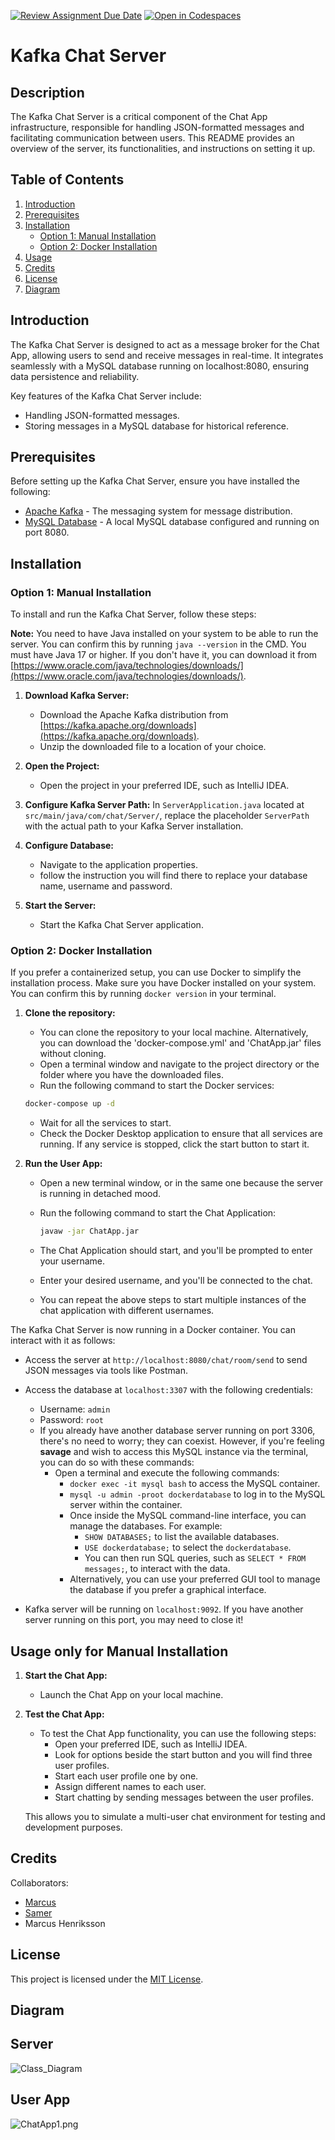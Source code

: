 [![Review Assignment Due Date](https://classroom.github.com/assets/deadline-readme-button-24ddc0f5d75046c5622901739e7c5dd533143b0c8e959d652212380cedb1ea36.svg)](https://classroom.github.com/a/MYVtI0hB)
[![Open in Codespaces](https://classroom.github.com/assets/launch-codespace-7f7980b617ed060a017424585567c406b6ee15c891e84e1186181d67ecf80aa0.svg)](https://classroom.github.com/open-in-codespaces?assignment_repo_id=11360346)

# Kafka Chat Server

## Description

The Kafka Chat Server is a critical component of the Chat App infrastructure, 
responsible for handling JSON-formatted messages and facilitating communication between users. 
This README provides an overview of the server, its functionalities, and instructions on setting it up.
## Table of Contents 

1. [Introduction](#introduction)
2. [Prerequisites](#prerequisites)
3. [Installation](#installation)
    - [Option 1: Manual Installation](#option-1-manual-installation)
    - [Option 2: Docker Installation](#option-2-docker-installation)
4. [Usage](#usage)
5. [Credits](#Credits)
6. [License](#license)
7. [Diagram](#diagram)

## Introduction

The Kafka Chat Server is designed to act as a message broker for the Chat App, 
allowing users to send and receive messages in real-time. 
It integrates seamlessly with a MySQL database running on localhost:8080, 
ensuring data persistence and reliability.

Key features of the Kafka Chat Server include:

- Handling JSON-formatted messages.
- Storing messages in a MySQL database for historical reference.


## Prerequisites

Before setting up the Kafka Chat Server, ensure you have installed the following:

- [Apache Kafka](https://kafka.apache.org/) - The messaging system for message distribution.
- [MySQL Database](https://www.mysql.com/) - A local MySQL database configured and running on port 8080.


## Installation

### Option 1: Manual Installation

To install and run the Kafka Chat Server, follow these steps:

**Note:** You need to have Java installed on your system to be able to run the server. 
You can confirm this by running `java --version` in the CMD. You must have Java 17 or higher. 
If you don't have it, you can download it from 
[https://www.oracle.com/java/technologies/downloads/](https://www.oracle.com/java/technologies/downloads/).


1. **Download Kafka Server:**
    - Download the Apache Kafka distribution from [https://kafka.apache.org/downloads](https://kafka.apache.org/downloads).
    - Unzip the downloaded file to a location of your choice.

2. **Open the Project:**
    - Open the project in your preferred IDE, such as IntelliJ IDEA.

3. **Configure Kafka Server Path:**
   In `ServerApplication.java` located at `src/main/java/com/chat/Server/`, replace the placeholder `ServerPath` with the actual path to your Kafka Server installation.

4. **Configure Database:**
    - Navigate to the application properties.
    - follow the instruction you will find there to replace your database name, username and password.

5. **Start the Server:**
    - Start the Kafka Chat Server application.

### Option 2: Docker Installation

If you prefer a containerized setup, you can use Docker to simplify the installation process.
Make sure you have Docker installed on your system. You can confirm this by running `docker version` in your terminal.

1. **Clone the repository:**
    - You can clone the repository to your local machine. Alternatively, you can download the 'docker-compose.yml' and 'ChatApp.jar' files without cloning.
    - Open a terminal window and navigate to the project directory or the folder where you have the downloaded files.
    - Run the following command to start the Docker services:

     ```bash
     docker-compose up -d
     ```

   - Wait for all the services to start.
   - Check the Docker Desktop application to ensure that all services are running. If any service is stopped, click the start button to start it.


2. **Run the User App:**
   - Open a new terminal window, or in the same one because the server is running in detached mood.
   - Run the following command to start the Chat Application:

     ```bash
     javaw -jar ChatApp.jar
     ```

   - The Chat Application should start, and you'll be prompted to enter your username.
   - Enter your desired username, and you'll be connected to the chat.
   - You can repeat the above steps to start multiple instances of the chat application with different usernames.


The Kafka Chat Server is now running in a Docker container. You can interact with it as follows:

- Access the server at `http://localhost:8080/chat/room/send` to send JSON messages via tools like Postman.
- Access the database at `localhost:3307` with the following credentials:
  - Username: `admin`
  - Password: `root`
  - If you already have another database server running on port 3306, there's no need to worry; they can coexist. However, if you're feeling **savage** and wish to access this MySQL instance via the terminal, you can do so with these commands:
    - Open a terminal and execute the following commands:
      - `docker exec -it mysql bash` to access the MySQL container.
      - `mysql -u admin -proot dockerdatabase` to log in to the MySQL server within the container.
      - Once inside the MySQL command-line interface, you can manage the databases. For example:
        - `SHOW DATABASES;` to list the available databases.
        - `USE dockerdatabase;` to select the `dockerdatabase`.
        - You can then run SQL queries, such as `SELECT * FROM messages;`, to interact with the data.
      - Alternatively, you can use your preferred GUI tool to manage the database if you prefer a graphical interface.

- Kafka server will be running on `localhost:9092`. If you have another server running on this port, you may need to close it!

## Usage only for Manual Installation

1. **Start the Chat App:**
   - Launch the Chat App on your local machine.

2. **Test the Chat App:**
   - To test the Chat App functionality, you can use the following steps:
      - Open your preferred IDE, such as IntelliJ IDEA.
      - Look for options beside the start button and you will find three user profiles.
      - Start each user profile one by one.
      - Assign different names to each user.
      - Start chatting by sending messages between the user profiles.

   This allows you to simulate a multi-user chat environment for testing and development purposes.


## Credits

Collaborators:
- [Marcus](https://github.com/marcusjobb)
- [Samer](https://github.com/Samer-Ismael)
- Marcus Henriksson

## License

This project is licensed under the [MIT License](https://choosealicense.com/licenses/mit/).

## Diagram
## Server

![Class_Diagram](Diagram%20and%20rapport%2FServer.png)
## User App

![ChatApp1.png](Diagram%20and%20rapport%2FChatApp1.png)
